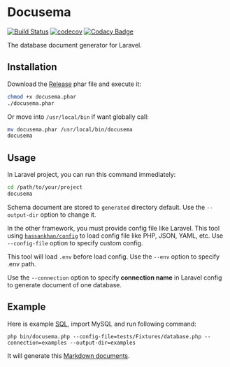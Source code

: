 # Docusema

[![Build Status](https://travis-ci.com/MilesChou/docusema.svg?branch=master)](https://travis-ci.com/MilesChou/docusema)
[![codecov](https://codecov.io/gh/MilesChou/docusema/branch/master/graph/badge.svg)](https://codecov.io/gh/MilesChou/docusema)
[![Codacy Badge](https://api.codacy.com/project/badge/Grade/416d2087f50144e5be348825ff912936)](https://www.codacy.com/manual/MilesChou/docusema)

The database document generator for Laravel.

## Installation

Download the [Release](https://github.com/MilesChou/docusema/releases) phar file and execute it:

```bash
chmod +x docusema.phar
./docusema.phar
```

Or move into `/usr/local/bin` if want globally call:

```bash
mv docusema.phar /usr/local/bin/docusema
docusema
```

## Usage

In Laravel project, you can run this command immediately:

```bash
cd /path/to/your/project
docusema
```

Schema document are stored to `generated` directory default. Use the `--output-dir` option to change it.

In the other framework, you must provide config file like Laravel. This tool using [`hassankhan/config`](https://github.com/hassankhan/config) to load config file like PHP, JSON, YAML, etc. Use `--config-file` option to specify custom config.

This tool will load `.env` before load config. Use the `--env` option to specify .env path. 

Use the `--connection` option to specify **connection name** in Laravel config to generate document of one database.

## Example

Here is example [SQL](/examples/examples.sql), import MySQL and run following command:

```
php bin/docusema.php --config-file=tests/Fixtures/database.php --connection=examples --output-dir=examples
```

It will generate this [Markdown documents](/examples).

